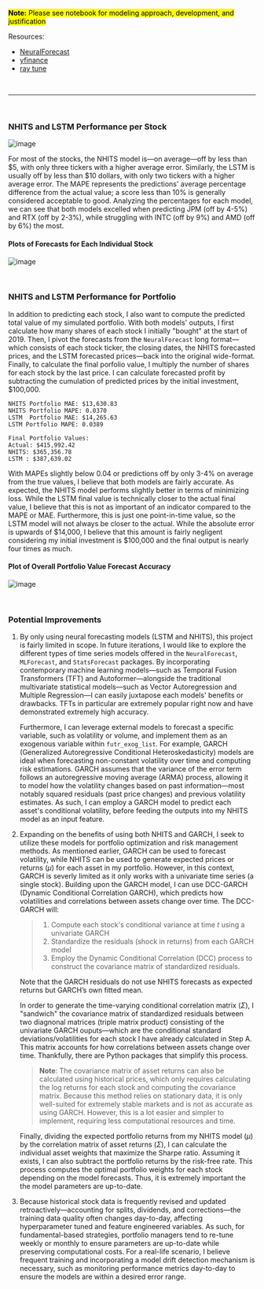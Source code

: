 <mark>**Note:** Please see notebook for modeling approach, development, and justification

Resources:
* [NeuralForecast](https://nixtlaverse.nixtla.io/neuralforecast/docs/getting-started/introduction.html)
* [yfinance](https://pypi.org/project/yfinance/)
* [ray tune](https://docs.ray.io/en/latest/tune/index.html)

</br>

___

</br>

### NHITS and LSTM Performance per Stock

![image](https://github.com/user-attachments/assets/07b745c3-6483-4768-bab4-59caa17a9b29)

For most of the stocks, the NHITS model is—on average—off by less than $5, with only three tickers with a higher average error. Similarly, the LSTM is usually off by less than $10 dollars, with only two tickers with a higher average error. The MAPE represents the predictions' average percentage difference from the actual value; a score less than 10% is generally considered acceptable to good. Analyzing the percentages for each model, we can see that both models excelled when predicting JPM (off by 4-5%) and RTX (off by 2-3%), while struggling with INTC (off by 9%) and AMD (off by 6%) the most.

#### Plots of Forecasts for Each Individual Stock

![image](https://github.com/user-attachments/assets/274d3608-67e7-42fb-841c-c3123710716c)

</br>

### NHITS and LSTM Performance for Portfolio

In addition to predicting each stock, I also want to compute the predicted total value of my simulated portfolio. With both models' outputs, I first calculate how many shares of each stock I initially "bought" at the start of 2019. Then, I pivot the forecasts from the `NeuralForecast` long format—which consists of each stock ticker, the closing dates, the NHITS forecasted prices, and the LSTM forecasted prices—back into the original wide-format. Finally, to calculate the final porfolio value, I multiply the number of shares for each stock by the last price. I can calculate forecasted profit by subtracting the cumulation of predicted prices by the initial investment, $100,000.

```
NHITS Portfolio MAE: $13,630.83
NHITS Portfolio MAPE: 0.0370
LSTM  Portfolio MAE: $14,265.63
LSTM Portfolio MAPE: 0.0389

Final Portfolio Values:
Actual: $415,992.42
NHITS: $365,356.78
LSTM : $387,639.02
```

With MAPEs slightly below 0.04 or predictions off by only 3-4% on average from the true values, I believe that both models are fairly accurate. As expected, the NHITS model performs slightly better in terms of minimizing loss. While the LSTM final value is technically closer to the actual final value, I believe that this is not as important of an indicator compared to the MAPE or MAE. Furthermore, this is just one point-in-time value, so the LSTM model will not always be closer to the actual. While the absolute error is upwards of $14,000, I believe that this amount is fairly negligent considering my initial investment is $100,000 and the final output is nearly four times as much.  

#### Plot of Overall Portfolio Value Forecast Accuracy

![image](https://github.com/user-attachments/assets/35295be7-cb7f-4b43-8c45-886043a0d986)

</br>

### Potential Improvements

1. By only using neural forecasting models (LSTM and NHITS), this project is fairly limited in scope. In future iterations, I would like to explore the different types of time series models offered in the `NeuralForecast`, `MLForecast`, and `StatsForecast` packages. By incorporating contemporary machine learning models—such as Temporal Fusion Transformers (TFT) and Autoformer—alongside the traditional multivariate statistical models—such as Vector Autoregression and Multiple Regression—I can easily juxtapose each models' benefits or drawbacks. TFTs in particular are extremely popular right now and have demonstrated extremely high accuracy. 

   Furthermore, I can leverage external models to forecast a specific variable, such as volatility or volume, and implement them as an exogenous variable within `futr_exog_list`. For example, GARCH (Generalized Autoregressive Conditional Heteroskedasticity) models are ideal when forecasting non-constant volatility over time and computing risk estimations. GARCH assumes that the variance of the error term follows an autoregressive moving average (ARMA) process, allowing it to model how the volatility changes based on past information—most notably squared residuals (past price changes) and previous volatility estimates. As such, I can employ a GARCH model to predict each asset's conditional volatility, before feeding the outputs into my NHITS model as an input feature. 

2. Expanding on the benefits of using both NHITS and GARCH, I seek to utilize these models for portfolio optimization and risk management methods. As mentioned earlier, GARCH can be used to forecast volatility, while NHITS can be used to generate expected prices or returns ($\mu$) for each asset in my portfolio. However, in this context, GARCH is severly limited as it only works with a univariate time series (a single stock). Building upon the GARCH model, I can use DCC-GARCH (Dynamic Conditional Correlation GARCH), which predicts how volatilities and correlations between assets change over time. The DCC-GARCH will:

    >1. Compute each stock's conditional variance at time $t$ using a univariate GARCH
    >2. Standardize the residuals (shock in returns) from each GARCH model
    >3. Employ the Dynamic Conditional Correlation (DCC) process to construct the covariance matrix of standardized residuals.
   
   Note that the GARCH residuals do not use NHITS forecasts as expected returns but GARCH’s own fitted mean.

   In order to generate the time-varying conditional correlation matrix ($\Sigma$), I "sandwich" the covariance matrix of standardized residuals between two diagnonal matrices (triple matrix product) consisting of the univariate GARCH ouputs—which are the conditional standard deviations/volatilities for each stock I have already calculated in Step A. This matrix accounts for how correlations between assets change over time. Thankfully, there are Python packages that simplify this process. 

   > **Note**: The covariance matrix of asset returns can also be calculated using historical prices, which only requires calculating the log returns for each stock and computing the covariance matrix. Because this method relies on stationary data, it is only well-suited for extremely stable markets and is not as accurate as using GARCH. However, this is a lot easier and simpler to implement, requiring less computational resources and time.

   Finally, dividing the expected portfolio returns from my NHITS model ($\mu$) by the correlation matrix of asset returns ($\Sigma$), I can calculate the individual asset weights that maximize the Sharpe ratio. Assuming it exists, I can also subtract the portfolio returns by the risk-free rate. This process computes the optimal portfolio weights for each stock depending on the model forecasts. Thus, it is extremely important the the model parameters are up-to-date.

4. Because historical stock data is frequently revised and updated retroactively—accounting for splits, dividends, and corrections—the training data quality often changes day-to-day, affecting hyperparameter tuned and feature engineered variables. As such, for fundamental-based strategies, portfolio managers tend to re-tune weekly or monthly to ensure parameters are up-to-date while preserving computational costs. For a real-life scenario, I believe frequent training and incorporating a model drift detection mechanism is necessary, such as monitoring performance metrics day-to-day to ensure the models are within a desired error range. 
